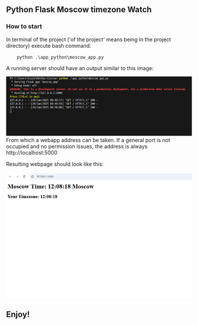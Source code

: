 ## Python Flask Moscow timezone Watch
### How to start
In terminal of the project ('of the project' means being in the project directory) execute bash command:

        python .\app_python\moscow_app.py

A running server should have an output similar to this image:

![alt text](/images/image.png)
From which a webapp address can be taken. If a general port is not occupied and no permission issues, the address is always http://localhost:5000

Resulting webpage should look like this:

![alt text](/images/image1.png)

## Enjoy!
